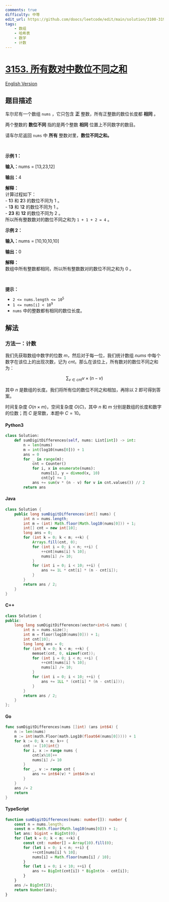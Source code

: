 ```yaml
---
comments: true
difficulty: 中等
edit_url: https://github.com/doocs/leetcode/edit/main/solution/3100-3199/3153.Sum%20of%20Digit%20Differences%20of%20All%20Pairs/README.md
tags:
    - 数组
    - 哈希表
    - 数学
    - 计数
---
```


<!-- problem:start -->

# [3153. 所有数对中数位不同之和](https://leetcode.cn/problems/sum-of-digit-differences-of-all-pairs)

[English Version](/solution/3100-3199/3153.Sum%20of%20Digit%20Differences%20of%20All%20Pairs/README_EN.md)

## 题目描述

<!-- description:start -->

<p>车尔尼有一个数组&nbsp;<code>nums</code>&nbsp;，它只包含 <strong>正</strong>&nbsp;整数，所有正整数的数位长度都 <strong>相同</strong>&nbsp;。</p>

<p>两个整数的 <strong>数位不同</strong>&nbsp;指的是两个整数 <b>相同</b>&nbsp;位置上不同数字的数目。</p>

<p>请车尔尼返回 <code>nums</code>&nbsp;中 <strong>所有</strong>&nbsp;整数对里，<strong>数位不同之和。</strong></p>

<p>&nbsp;</p>

<p><strong class="example">示例 1：</strong></p>

<div class="example-block">
<p><span class="example-io"><b>输入：</b>nums = [13,23,12]</span></p>

<p><b>输出：</b>4</p>

<p><strong>解释：</strong><br />
计算过程如下：<br />
-&nbsp;<strong>1</strong>3 和&nbsp;<strong>2</strong>3 的数位不同为&nbsp;1 。<br />
- 1<strong>3</strong> 和 1<strong>2</strong>&nbsp;的数位不同为&nbsp;1 。<br />
-&nbsp;<strong>23</strong> 和&nbsp;<strong>12</strong>&nbsp;的数位不同为&nbsp;2 。<br />
所以所有整数数对的数位不同之和为&nbsp;<code>1 + 1 + 2 = 4</code>&nbsp;。</p>
</div>

<p><strong class="example">示例 2：</strong></p>

<div class="example-block">
<p><span class="example-io"><b>输入：</b>nums = [10,10,10,10]</span></p>

<p><span class="example-io"><b>输出：</b>0</span></p>

<p><strong>解释：</strong><br />
数组中所有整数都相同，所以所有整数数对的数位不同之和为 0 。</p>
</div>

<p>&nbsp;</p>

<p><strong>提示：</strong></p>

<ul>
	<li><code>2 &lt;= nums.length &lt;= 10<sup>5</sup></code></li>
	<li><code>1 &lt;= nums[i] &lt; 10<sup>9</sup></code></li>
	<li><code>nums</code>&nbsp;中的整数都有相同的数位长度。</li>
</ul>

<!-- description:end -->

## 解法

<!-- solution:start -->

### 方法一：计数

我们先获取数组中数字的位数 $m$，然后对于每一位，我们统计数组 $\textit{nums}$ 中每个数字在该位上的出现次数，记为 $\textit{cnt}$。那么在该位上，所有数对的数位不同之和为：

$$
\sum_{v \in \textit{cnt}} v \times (n - v)
$$

其中 $n$ 是数组的长度。我们将所有位的数位不同之和相加，再除以 $2$ 即可得到答案。

时间复杂度 $O(n \times m)$，空间复杂度 $O(C)$，其中 $n$ 和 $m$ 分别是数组的长度和数字的位数；而 $C$ 是常数，本题中 $C = 10$。

<!-- tabs:start -->

#### Python3

```python
class Solution:
    def sumDigitDifferences(self, nums: List[int]) -> int:
        n = len(nums)
        m = int(log10(nums[0])) + 1
        ans = 0
        for _ in range(m):
            cnt = Counter()
            for i, x in enumerate(nums):
                nums[i], y = divmod(x, 10)
                cnt[y] += 1
            ans += sum(v * (n - v) for v in cnt.values()) // 2
        return ans
```

#### Java

```java
class Solution {
    public long sumDigitDifferences(int[] nums) {
        int n = nums.length;
        int m = (int) Math.floor(Math.log10(nums[0])) + 1;
        int[] cnt = new int[10];
        long ans = 0;
        for (int k = 0; k < m; ++k) {
            Arrays.fill(cnt, 0);
            for (int i = 0; i < n; ++i) {
                ++cnt[nums[i] % 10];
                nums[i] /= 10;
            }
            for (int i = 0; i < 10; ++i) {
                ans += 1L * cnt[i] * (n - cnt[i]);
            }
        }
        return ans / 2;
    }
}
```

#### C++

```cpp
class Solution {
public:
    long long sumDigitDifferences(vector<int>& nums) {
        int n = nums.size();
        int m = floor(log10(nums[0])) + 1;
        int cnt[10];
        long long ans = 0;
        for (int k = 0; k < m; ++k) {
            memset(cnt, 0, sizeof(cnt));
            for (int i = 0; i < n; ++i) {
                ++cnt[nums[i] % 10];
                nums[i] /= 10;
            }
            for (int i = 0; i < 10; ++i) {
                ans += 1LL * (cnt[i] * (n - cnt[i]));
            }
        }
        return ans / 2;
    }
};
```

#### Go

```go
func sumDigitDifferences(nums []int) (ans int64) {
	n := len(nums)
	m := int(math.Floor(math.Log10(float64(nums[0])))) + 1
	for k := 0; k < m; k++ {
		cnt := [10]int{}
		for i, x := range nums {
			cnt[x%10]++
			nums[i] /= 10
		}
		for _, v := range cnt {
			ans += int64(v) * int64(n-v)
		}
	}
	ans /= 2
	return
}
```

#### TypeScript

```ts
function sumDigitDifferences(nums: number[]): number {
    const n = nums.length;
    const m = Math.floor(Math.log10(nums[0])) + 1;
    let ans: bigint = BigInt(0);
    for (let k = 0; k < m; ++k) {
        const cnt: number[] = Array(10).fill(0);
        for (let i = 0; i < n; ++i) {
            ++cnt[nums[i] % 10];
            nums[i] = Math.floor(nums[i] / 10);
        }
        for (let i = 0; i < 10; ++i) {
            ans += BigInt(cnt[i]) * BigInt(n - cnt[i]);
        }
    }
    ans /= BigInt(2);
    return Number(ans);
}
```

<!-- tabs:end -->

<!-- solution:end -->

<!-- problem:end -->
